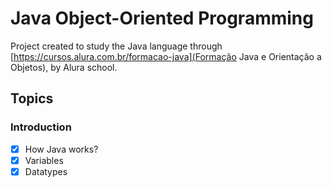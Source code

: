 # Java Object-Oriented Programming

Project created to study the Java language through [https://cursos.alura.com.br/formacao-java](Formação Java e Orientação a Objetos), by Alura school.

## Topics

### Introduction
- [x]  How Java works?
- [x]  Variables
- [x]  Datatypes
